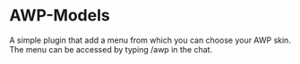 # AWP-Models
A simple plugin that add a menu from which you can choose your AWP skin. The menu can be accessed by typing /awp in the chat.
